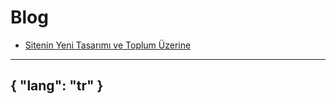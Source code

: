 # Blog

- [Sitenin Yeni Tasarımı ve Toplum Üzerine](/gönderiler/2024/03/tasarım-toplum)



---
{
    "lang": "tr"
}
---

